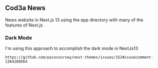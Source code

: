 ## Cod3a News

News website in Next.js 13 using the app directory with many of the features of Next.js

### Dark Mode

I'm using this approach to accomplish the dark mode in NextJs13

`https://github.com/pacocoursey/next-themes/issues/152#issuecomment-1364280564`
